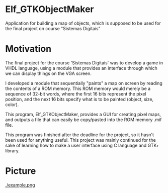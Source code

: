 # Elf_GTKObjectMaker
Application for building a map of objects, which is supposed to be used for the final project on course "Sistemas Digitais"

# Motivation
The final project for the course 'Sistemas Digitais' was to develop a game in VHDL language, using a module that provides an interface through which we can display things on the VGA screen.

I developed a module that sequentially "paints" a map on screen by reading the contents of a ROM memory. This ROM memory would merely be a sequence of 32-bit words, where the first 16 bits represent the pixel position, and the next 16 bits specify what is to be painted (object, size, color).

This program, Elf_GTKObjectMaker, provides a GUI for creating pixel maps, and outputs a file that can easily be copy/pasted into the ROM memory .mif file.

This program was finished after the deadline for the project, so it hasn't been used for anything useful. This project was mainly continued for the sake of learning how to make a user interface using C language and GTK+ library.

# Picture

[./example.png](Image)
